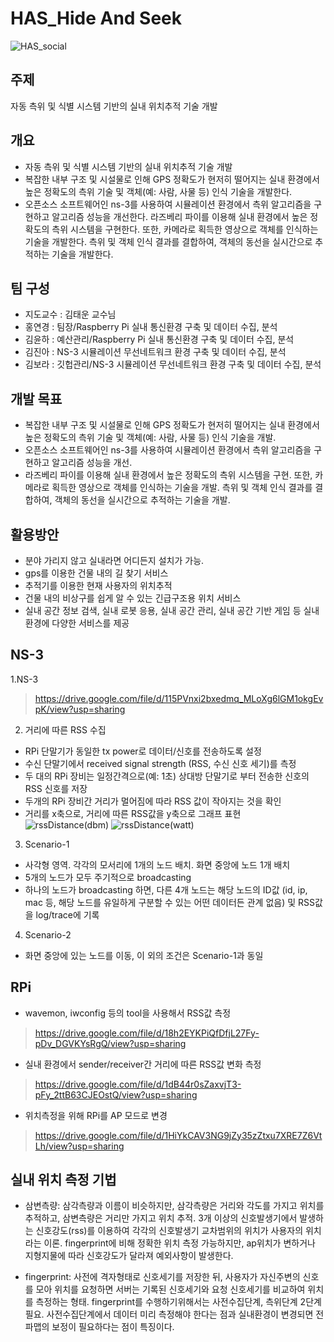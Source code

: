 # HAS_Hide And Seek
![HAS_social](https://user-images.githubusercontent.com/50609368/80462249-65c5e800-8971-11ea-96d3-a71d8806b00d.png)

## 주제
자동 측위 및 식별 시스템 기반의 실내 위치추적 기술 개발

## 개요
* 자동 측위 및 식별 시스템 기반의 실내 위치추적 기술 개발
* 복잡한 내부 구조 및 시설물로 인해 GPS 정확도가 현저히 떨어지는 실내 환경에서 높은 정확도의 측위 기술 및 객체(예: 사람, 사물 등) 인식 기술을 개발한다. 
* 오픈소스 소프트웨어인 ns-3를 사용하여 시뮬레이션 환경에서 측위 알고리즘을 구현하고 알고리즘 성능을 개선한다. 라즈베리 파이를 이용해 실내 환경에서 높은 정확도의 측위 시스템을 구현한다. 또한, 카메라로 획득한 영상으로 객체를 인식하는 기술을 개발한다. 측위 및 객체 인식 결과를 결합하여, 객체의 동선을 실시간으로 추적하는 기술을 개발한다.

## 팀 구성
* 지도교수 : 김태운 교수님
* 홍연경 : 팀장/Raspberry Pi 실내 통신환경 구축 및 데이터 수집, 분석 
* 김윤하 : 예산관리/Raspberry Pi 실내 통신환경 구축 및 데이터 수집, 분석 
* 김진아 : NS-3 시뮬레이션 무선네트워크 환경 구축 및 데이터 수집, 분석
* 김보라 : 깃헙관리/NS-3 시뮬레이션 무선네트워크 환경 구축 및 데이터 수집, 분석

## 개발 목표
* 복잡한 내부 구조 및 시설물로 인해 GPS 정확도가 현저히 떨어지는 실내 환경에서 높은 정확도의 측위 기술 및 객체(예: 사람, 사물 등) 인식 기술을 개발. 
* 오픈소스 소프트웨어인 ns-3를 사용하여 시뮬레이션 환경에서 측위 알고리즘을 구현하고 알고리즘 성능을 개선.
* 라즈베리 파이를 이용해 실내 환경에서 높은 정확도의 측위 시스템을 구현.
 또한, 카메라로 획득한 영상으로 객체를 인식하는 기술을 개발.
 측위 및 객체 인식 결과를 결합하여, 객체의 동선을 실시간으로 추적하는 기술을 개발.

## 활용방안
* 분야 가리지 않고 실내라면 어디든지 설치가 가능.
* gps를 이용한 건물 내의 길 찾기 서비스
* 추적기를 이용한 현재 사용자의 위치추적
* 건물 내의 비상구를 쉽게 알 수 있는 긴급구조용 위치 서비스
* 실내 공간 정보 검색, 실내 로봇 응용, 실내 공간 관리, 실내 공간 기반 게임 등 실내 환경에 다양한 서비스를 제공

## NS-3
1.NS-3
> https://drive.google.com/file/d/115PVnxi2bxedmq_MLoXg6lGM1okgEvpK/view?usp=sharing
2. 거리에 따른 RSS 수집
 * RPi 단말기가 동일한 tx power로 데이터/신호를 전송하도록 설정
 * 수신 단말기에서 received signal strength (RSS, 수신 신호 세기)를 측정
 * 두 대의 RPi 장비는 일정간격으로(예: 1초) 상대방 단말기로 부터 전송한 신호의 RSS 신호를 저장
 * 두개의 RPi 장비간 거리가 멀어짐에 따라 RSS 값이 작아지는 것을 확인
 * 거리를 x축으로, 거리에 따른 RSS값을 y축으로 그래프 표현
![rssDistance(dbm)](https://user-images.githubusercontent.com/50609368/80571044-e00c7000-8a36-11ea-9c33-d71d04f412e4.PNG)
![rssDistance(watt)](https://user-images.githubusercontent.com/50609368/80572171-c53afb00-8a38-11ea-914e-cb5d2567f4fc.PNG)
3. Scenario-1
 * 사각형 영역. 각각의 모서리에 1개의 노드 배치. 화면 중앙에 노드 1개 배치
 * 5개의 노드가 모두 주기적으로 broadcasting
 * 하나의 노드가 broadcasting 하면, 다른 4개 노드는 해당 노드의 ID값 (id, ip, mac 등, 해당 노드를 유일하게 구분할 수 있는 어떤 데이터든 관계 없음) 및 RSS값을 log/trace에 기록
4.  Scenario-2
 * 화면 중앙에 있는 노드를 이동, 이 외의 조건은 Scenario-1과 동일

## RPi
* wavemon, iwconfig 등의 tool을 사용해서 RSS값 측정
> https://drive.google.com/file/d/18h2EYKPiQfDfjL27Fy-pDv_DGVKYsRgQ/view?usp=sharing
* 실내 환경에서 sender/receiver간 거리에 따른 RSS값 변화 측정
> https://drive.google.com/file/d/1dB44r0sZaxvjT3-pFy_2ttB63CJEOstQ/view?usp=sharing
* 위치측정을 위해 RPi를 AP 모드로 변경
> https://drive.google.com/file/d/1HiYkCAV3NG9jZy35zZtxu7XRE7Z6VtLh/view?usp=sharing

## 실내 위치 측정 기법
* 삼변측량: 삼각측량과 이름이 비슷하지만, 삼각측량은 거리와 각도를 가지고 위치를 추적하고, 삼변측량은 거리만 가지고 위치 추적. 3개 이상의 신호발생기에서 발생하는 신호강도(rss)를 이용하여 각각의 신호발생기 교차범위의 위치가 사용자의 위치라는 이론. fingerprint에 비해 정확한 위치 측정 가능하지만, ap위치가 변하거나 지형지물에 따라 신호강도가 달라져 예외사항이 발생한다.

* fingerprint: 사전에 격자형태로 신호세기를 저장한 뒤, 사용자가 자신주변의 신호를 모아 위치를 요청하면 서버는 기록된 신호세기와 요청 신호세기를 비교하여 위치를 측정하는 형태. fingerprint를 수행하기위해서는  사전수집단계, 측위단계 2단계 필요. 사전수집단계에서 데이터 미리 측정해야 한다는 점과 실내환경이 변경되면 전파맵의 보정이 필요하다는 점이 특징이다.


